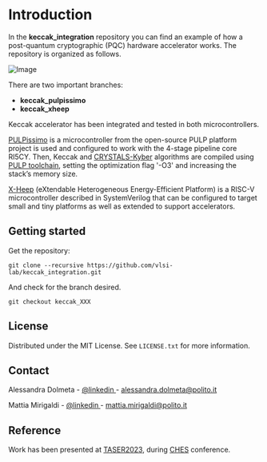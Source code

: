 # Introduction

In the **keccak_integration** repository you can find an example of how a post-quantum cryptographic (PQC) hardware accelerator works. 
The repository is organized as follows. 

![Image](https://github.com/vlsi-lab/keccak_integration/blob/main/repo_org.png)

There are two important branches:
* __keccak_pulpissimo__
* __keccak_xheep__

Keccak accelerator has been integrated and tested in both microcontrollers.

[PULPissimo](https://github.com/pulp-platform/pulpissimo.git) is a microcontroller from the open-source PULP platform project is used and configured to work with the 4-stage pipeline core RI5CY. Then, Keccak and [CRYSTALS-Kyber](https://github.com/PQClean/PQClean/tree/master/crypto_kem) algorithms are compiled using [PULP toolchain](https://github.com/pulp-platform/pulp-riscv-gnu-toolchain), setting the optimization flag '-O3' and increasing the
stack’s memory size.

[X-Heep](https://github.com/esl-epfl/x-heep.git) (eXtendable Heterogeneous Energy-Efficient Platform) is a RISC-V microcontroller described in SystemVerilog that can be configured to target small and tiny platforms as well as extended to support accelerators.


## Getting started
Get the repository:
```
git clone --recursive https://github.com/vlsi-lab/keccak_integration.git
```
And check for the branch desired.
```
git checkout keccak_XXX
```

<!-- LICENSE -->
## License
Distributed under the MIT License.
See `LICENSE.txt` for more information.




<!-- CONTACT -->
## Contact
Alessandra Dolmeta - [@linkedin ]([https://twitter.com/your_username](https://www.linkedin.com/in/alessandra-dolmeta-4884301a3/)) - alessandra.dolmeta@polito.it

Mattia Mirigaldi -  [@linkedin ]([[https://twitter.com/your_username](https://www.linkedin.com/in/alessandra-dolmeta-4884301a3/)](https://www.linkedin.com/in/mattia-mirigaldi-8109b9201/)) - mattia.mirigaldi@polito.it

## Reference
Work has been presented at [TASER2023](https://ches.iacr.org/2023/forum.php), during [CHES](https://ches.iacr.org/2023/) conference.


